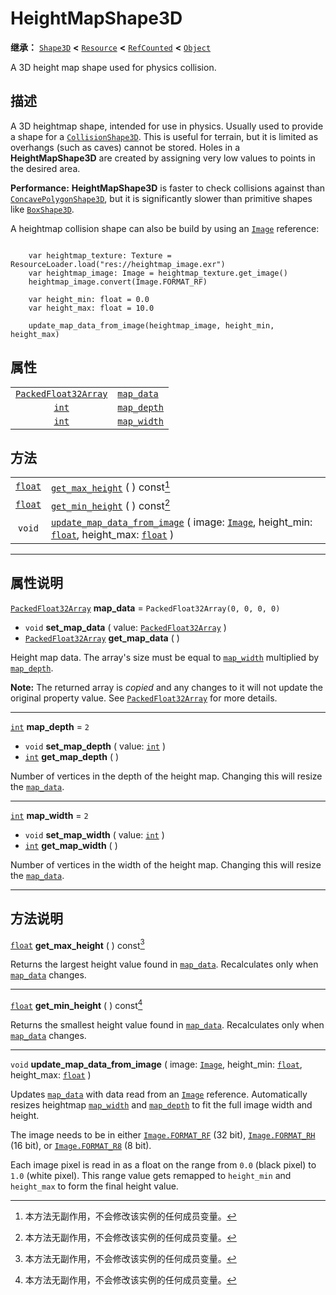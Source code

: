 <!-- ⚠ 请勿编辑本文件 ⚠ -->
<!-- 本文档使用脚本从 WeDot 引擎源码仓库生成。 -->
<!-- 生成脚本：https://github.com/WeDot-Engine/WeDot/tree/4.3/doc/tools/make_md.py； -->
<!-- 原文件：https://github.com/WeDot-Engine/WeDot/tree/4.3/doc/classes/HeightMapShape3D.xml。 -->

<div id="_class_heightmapshape3d"></div>

# HeightMapShape3D

**继承：** [`Shape3D`](class_shape3d.md) **<** [`Resource`](class_resource.md) **<** [`RefCounted`](class_refcounted.md) **<** [`Object`](class_object.md)

A 3D height map shape used for physics collision.

## 描述

A 3D heightmap shape, intended for use in physics. Usually used to provide a shape for a [`CollisionShape3D`](class_collisionshape3d.md). This is useful for terrain, but it is limited as overhangs (such as caves) cannot be stored. Holes in a **HeightMapShape3D** are created by assigning very low values to points in the desired area.

 **Performance:** **HeightMapShape3D** is faster to check collisions against than [`ConcavePolygonShape3D`](class_concavepolygonshape3d.md), but it is significantly slower than primitive shapes like [`BoxShape3D`](class_boxshape3d.md).

A heightmap collision shape can also be build by using an [`Image`](class_image.md) reference:



```gdscript

    var heightmap_texture: Texture = ResourceLoader.load("res://heightmap_image.exr")
    var heightmap_image: Image = heightmap_texture.get_image()
    heightmap_image.convert(Image.FORMAT_RF)
    
    var height_min: float = 0.0
    var height_max: float = 10.0
    
    update_map_data_from_image(heightmap_image, height_min, height_max)
```





## 属性

|||
|:-:|:--|
| [`PackedFloat32Array`](class_packedfloat32array.md) | [`map_data`](#class_heightmapshape3d_property_map_data)   | ``PackedFloat32Array(0, 0, 0, 0)`` |
| [`int`](class_int.md)                               | [`map_depth`](#class_heightmapshape3d_property_map_depth) | ``2``                              |
| [`int`](class_int.md)                               | [`map_width`](#class_heightmapshape3d_property_map_width) | ``2``                              |

## 方法

|||
|:-:|:--|
| [`float`](class_float.md) | [`get_max_height`](class_heightmapshape3dmd#class_heightmapshape3d_method_get_max_height) ( ) const[^const]                                                                                                                          |
| [`float`](class_float.md) | [`get_min_height`](class_heightmapshape3dmd#class_heightmapshape3d_method_get_min_height) ( ) const[^const]                                                                                                                          |
| `void`                    | [`update_map_data_from_image`](class_heightmapshape3dmd#class_heightmapshape3d_method_update_map_data_from_image) ( image: [`Image`](class_image.md), height_min: [`float`](class_float.md), height_max: [`float`](class_float.md) ) |

<!-- rst-class:: classref-section-separator -->

---

## 属性说明

<div id="_class_heightmapshape3d_property_map_data"></div>

[`PackedFloat32Array`](class_packedfloat32array.md) **map_data** = ``PackedFloat32Array(0, 0, 0, 0)`` <div id="class_heightmapshape3d_property_map_data"></div>

- `void` **set_map_data** ( value: [`PackedFloat32Array`](class_packedfloat32array.md) )
- [`PackedFloat32Array`](class_packedfloat32array.md) **get_map_data** ( )

Height map data. The array's size must be equal to [`map_width`](#class_heightmapshape3d_property_map_width) multiplied by [`map_depth`](#class_heightmapshape3d_property_map_depth).

**Note:** The returned array is *copied* and any changes to it will not update the original property value. See [`PackedFloat32Array`](class_packedfloat32array.md) for more details.

<!-- rst-class:: classref-item-separator -->

---

<div id="_class_heightmapshape3d_property_map_depth"></div>

[`int`](class_int.md) **map_depth** = ``2`` <div id="class_heightmapshape3d_property_map_depth"></div>

- `void` **set_map_depth** ( value: [`int`](class_int.md) )
- [`int`](class_int.md) **get_map_depth** ( )

Number of vertices in the depth of the height map. Changing this will resize the [`map_data`](#class_heightmapshape3d_property_map_data).

<!-- rst-class:: classref-item-separator -->

---

<div id="_class_heightmapshape3d_property_map_width"></div>

[`int`](class_int.md) **map_width** = ``2`` <div id="class_heightmapshape3d_property_map_width"></div>

- `void` **set_map_width** ( value: [`int`](class_int.md) )
- [`int`](class_int.md) **get_map_width** ( )

Number of vertices in the width of the height map. Changing this will resize the [`map_data`](#class_heightmapshape3d_property_map_data).

<!-- rst-class:: classref-section-separator -->

---

## 方法说明

<div id="_class_heightmapshape3d_method_get_max_height"></div>

[`float`](class_float.md) **get_max_height** ( ) const[^const]<div id="class_heightmapshape3d_method_get_max_height"></div>

Returns the largest height value found in [`map_data`](#class_heightmapshape3d_property_map_data). Recalculates only when [`map_data`](#class_heightmapshape3d_property_map_data) changes.

<!-- rst-class:: classref-item-separator -->

---

<div id="_class_heightmapshape3d_method_get_min_height"></div>

[`float`](class_float.md) **get_min_height** ( ) const[^const]<div id="class_heightmapshape3d_method_get_min_height"></div>

Returns the smallest height value found in [`map_data`](#class_heightmapshape3d_property_map_data). Recalculates only when [`map_data`](#class_heightmapshape3d_property_map_data) changes.

<!-- rst-class:: classref-item-separator -->

---

<div id="_class_heightmapshape3d_method_update_map_data_from_image"></div>

`void` **update_map_data_from_image** ( image: [`Image`](class_image.md), height_min: [`float`](class_float.md), height_max: [`float`](class_float.md) )<div id="class_heightmapshape3d_method_update_map_data_from_image"></div>

Updates [`map_data`](#class_heightmapshape3d_property_map_data) with data read from an [`Image`](class_image.md) reference. Automatically resizes heightmap [`map_width`](#class_heightmapshape3d_property_map_width) and [`map_depth`](#class_heightmapshape3d_property_map_depth) to fit the full image width and height.

The image needs to be in either [`Image.FORMAT_RF`](#class_image_constant_format_rf) (32 bit), [`Image.FORMAT_RH`](#class_image_constant_format_rh) (16 bit), or [`Image.FORMAT_R8`](#class_image_constant_format_r8) (8 bit).

Each image pixel is read in as a float on the range from `0.0` (black pixel) to `1.0` (white pixel). This range value gets remapped to `height_min` and `height_max` to form the final height value.

[^virtual]: 本方法通常需要用户覆盖才能生效。
[^const]: 本方法无副作用，不会修改该实例的任何成员变量。
[^vararg]: 本方法除了能接受在此处描述的参数外，还能够继续接受任意数量的参数。
[^constructor]: 本方法用于构造某个类型。
[^static]: 调用本方法无需实例，可直接使用类名进行调用。
[^operator]: 本方法描述的是使用本类型作为左操作数的有效运算符。
[^bitfield]: 这个值是由下列位标志构成位掩码的整数。
[^void]: 无返回值。
